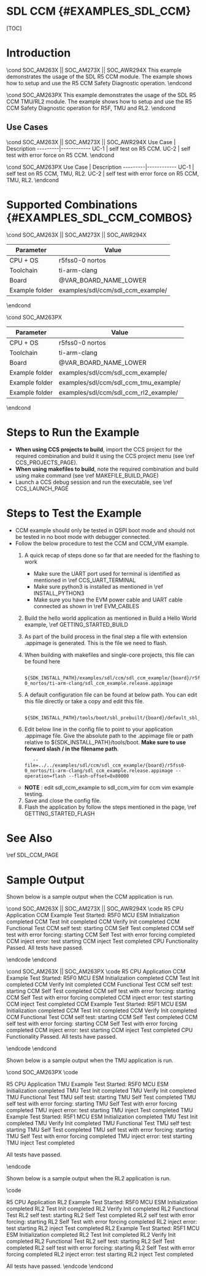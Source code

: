 # SDL CCM {#EXAMPLES_SDL_CCM}

[TOC]

# Introduction

\cond SOC_AM263X || SOC_AM273X || SOC_AWR294X
This example demonstrates the usage of the SDL R5 CCM module. The example shows how to setup and use the R5 CCM Safety Diagnostic operation.
\endcond

\cond SOC_AM263PX
This example demonstrates the usage of the SDL R5 CCM TMU/RL2 module. The example shows how to setup and use the R5 CCM Safety Diagnostic operation for R5F, TMU and RL2.
\endcond

Use Cases
---------

\cond SOC_AM263X || SOC_AM273X || SOC_AWR294X
 Use Case | Description
 ---------|------------
 UC-1     | self test on R5 CCM.
 UC-2     | self test with error force on R5 CCM.
 \endcond

\cond SOC_AM263PX
 Use Case | Description
 ---------|------------
 UC-1     | self test on R5 CCM, TMU, RL2.
 UC-2     | self test with error force on R5 CCM, TMU, RL2.
 \endcond

# Supported Combinations {#EXAMPLES_SDL_CCM_COMBOS}

\cond SOC_AM263X || SOC_AM273X || SOC_AWR294X

 Parameter      | Value
 ---------------|-----------
 CPU + OS       | r5fss0-0 nortos
 Toolchain      | ti-arm-clang
 Board          | @VAR_BOARD_NAME_LOWER
 Example folder | examples/sdl/ccm/sdl_ccm_example/

\endcond

\cond SOC_AM263PX

 Parameter      | Value
 ---------------|-----------
 CPU + OS       | r5fss0-0 nortos
 Toolchain      | ti-arm-clang
 Board          | @VAR_BOARD_NAME_LOWER
 Example folder | examples/sdl/ccm/sdl_ccm_example/
 Example folder | examples/sdl/ccm/sdl_ccm_tmu_example/
 Example folder | examples/sdl/ccm/sdl_ccm_rl2_example/

\endcond


# Steps to Run the Example

- **When using CCS projects to build**, import the CCS project for the required combination
  and build it using the CCS project menu (see \ref CCS_PROJECTS_PAGE).
- **When using makefiles to build**, note the required combination and build using
  make command (see \ref MAKEFILE_BUILD_PAGE)
- Launch a CCS debug session and run the executable, see \ref CCS_LAUNCH_PAGE

# Steps to Test the Example

- CCM example should only be tested in QSPI boot mode and should not be tested in no boot mode with debugger connected.
- Follow the below procedure to test the CCM and CCM_VIM example.
  1. A quick recap of steps done so far that are needed for the flashing to work
     - Make sure the UART port used for terminal is identified as mentioned in \ref CCS_UART_TERMINAL
     - Make sure python3 is installed as mentioned in \ref INSTALL_PYTHON3
     - Make sure you have the EVM power cable and UART cable connected as shown in \ref EVM_CABLES
  2. Build the hello world application as mentioned in Build a Hello World example, \ref GETTING_STARTED_BUILD
  3. As part of the build process in the final step a file with extension .appimage is generated. This is the file we need to flash.
  4. When building with makefiles and single-core projects, this file can be found here

			${SDK_INSTALL_PATH}/examples/sdl/ccm/sdl_ccm_example/{board}/r5fss0-0_nortos/ti-arm-clang/sdl_ccm_example.release.appimage

  5. A default configuration file can be found at below path. You can edit this file directly or take a copy and edit this file.

			${SDK_INSTALL_PATH}/tools/boot/sbl_prebuilt/{board}/default_sbl_qspi.cfg

  6. Edit below line in the config file to point to your application .appimage file. Give the absolute path to the .appimage file
    or path relative to ${SDK_INSTALL_PATH}/tools/boot. **Make sure to use forward slash / in the filename path**.

			--file=../../examples/sdl/ccm/sdl_ccm_example/{board}/r5fss0-0_nortos/ti-arm-clang/sdl_ccm_example.release.appimage --operation=flash --flash-offset=0x80000

	- **NOTE** : edit sdl_ccm_example to sdl_ccm_vim for ccm vim example testing.
  7. Save and close the config file.
  8. Flash the application by follow the steps mentioned in the page, \ref GETTING_STARTED_FLASH

# See Also

\ref SDL_CCM_PAGE

# Sample Output

Shown below is a sample output when the CCM application is run.

\cond SOC_AM263X || SOC_AM273X || SOC_AWR294X
\code
R5 CPU Application
CCM Example Test Started: R5F0
MCU ESM Initialization completed
CCM Test Init completed
CCM Verify Init completed
CCM Functional Test
CCM self test: starting
CCM Self Test completed
CCM self test with error forcing: starting
CCM Self Test with error forcing completed
CCM inject  error: test starting
CCM inject Test completed
CPU Functionality
 Passed.
All tests have passed.

\endcode
\endcond

\cond SOC_AM263X || SOC_AM263PX
\code
R5 CPU Application
CCM Example Test Started: R5F0
MCU ESM Initialization completed
CCM Test Init completed
CCM Verify Init completed
CCM Functional Test
CCM self test: starting
CCM Self Test completed
CCM self test with error forcing: starting
CCM Self Test with error forcing completed
CCM inject  error: test starting
CCM inject Test completed
CCM Example Test Started: R5F1
MCU ESM Initialization completed
CCM Test Init completed
CCM Verify Init completed
CCM Functional Test
CCM self test: starting
CCM Self Test completed
CCM self test with error forcing: starting
CCM Self Test with error forcing completed
CCM inject  error: test starting
CCM inject Test completed
CPU Functionality
 Passed.
All tests have passed.

\endcode
\endcond

Shown below is a sample output when the TMU application is run.

\cond SOC_AM263PX
\code

R5 CPU Application
TMU Example Test Started: R5F0
MCU ESM Initialization completed
TMU Test Init completed
TMU Verify Init completed
TMU Functional Test
TMU self test: starting
TMU Self Test completed
TMU self test with error forcing: starting
TMU Self Test with error forcing completed
TMU inject  error: test starting
TMU inject Test completed
TMU Example Test Started: R5F1
MCU ESM Initialization completed
TMU Test Init completed
TMU Verify Init completed
TMU Functional Test
TMU self test: starting
TMU Self Test completed
TMU self test with error forcing: starting
TMU Self Test with error forcing completed
TMU inject  error: test starting
TMU inject Test completed

All tests have passed.

\endcode

Shown below is a sample output when the RL2 application is run.

\code

R5 CPU Application
RL2 Example Test Started: R5F0
MCU ESM Initialization completed
RL2 Test Init completed
RL2 Verify Init completed
RL2 Functional Test
RL2 self test: starting
RL2 Self Test completed
RL2 self test with error forcing: starting
RL2 Self Test with error forcing completed
RL2 inject  error: test starting
RL2 inject Test completed
RL2 Example Test Started: R5F1
MCU ESM Initialization completed
RL2 Test Init completed
RL2 Verify Init completed
RL2 Functional Test
RL2 self test: starting
RL2 Self Test completed
RL2 self test with error forcing: starting
RL2 Self Test with error forcing completed
RL2 inject  error: test starting
RL2 inject Test completed

All tests have passed.
\endcode
\endcond